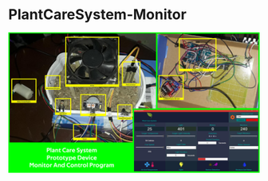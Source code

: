 # PlantCareSystem-Monitor
![Screenshot](https://github.com/burakcantemizel/PlantCareSystem-Device-Arduino/blob/master/AllSystem.png)
